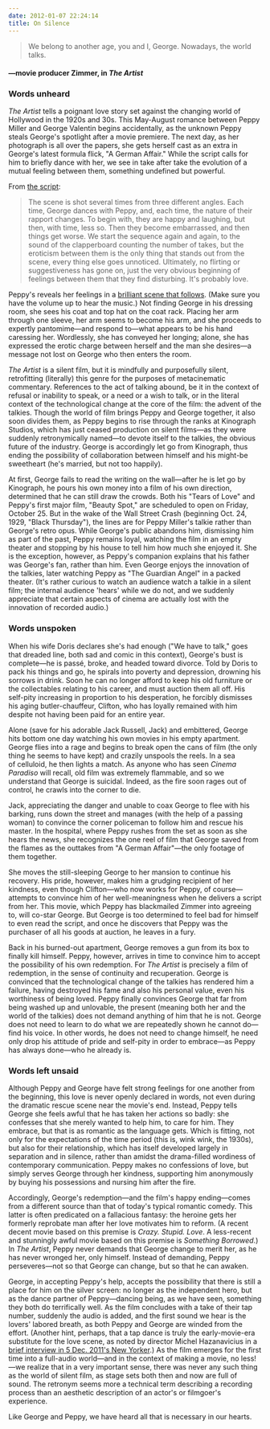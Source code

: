 ```yaml
---
date: 2012-01-07 22:24:14
title: On Silence
---
```


> We belong to another age, you and I, George. Nowadays, the world talks.
#### —movie producer Zimmer, in _The Artist_

### Words unheard
_The Artist_ tells a poignant love story set against the changing world of Hollywood in the 1920s and 30s. This May-August romance between Peppy Miller and George Valentin begins accidentally, as the unknown Peppy steals George's spotlight after a movie premiere. The next day, as her photograph is all over the papers, she gets herself cast as an extra in George's latest formula flick, "A German Affair." While the script calls for him to briefly dance with her, we see in take after take the evolution of a mutual feeling between them, something undefined but powerful.

From [the script](http://twcguilds.com/assets/screenplay/the-artist.pdf):

> The scene is shot several times from three different angles. Each time, George dances with Peppy, and, each time, the nature of their rapport changes. To begin with, they are happy and laughing, but then, with time, less so. Then they become embarrassed, and then things get worse. We start the sequence again and again, to the sound of the clapperboard counting the number of takes, but the eroticism between them is the only thing that stands out from the scene, every thing else goes unnoticed. Ultimately, no flirting or suggestiveness has gone on, just the very obvious beginning of feelings between them that they find disturbing. It's probably love.

Peppy's reveals her feelings in a [brilliant scene that follows](http://www.youtube.com/watch?v=SmPt9il-Tdo). (Make sure you have the volume up to hear the music.) Not finding George in his dressing room, she sees his coat and top hat on the coat rack. Placing her arm through one sleeve, her arm seems to become his arm, and she proceeds to expertly pantomime—and respond to—what appears to be his hand caressing her. Wordlessly, she has conveyed her longing; alone, she has expressed the erotic charge between herself and the man she desires—a message not lost on George who then enters the room.

_The Artist_ is a silent film, but it is mindfully and purposefully silent, retrofitting (literally) this genre for the purposes of metacinematic commentary. References to the act of talking abound, be it in the context of refusal or inability to speak, or a need or a wish to talk, or in the literal context of the technological change at the core of the film: the advent of the talkies. Though the world of film brings Peppy and George together, it also soon divides them, as Peppy begins to rise through the ranks at Kinograph Studios, which has just ceased production on silent films—as they were suddenly retronymically named—to devote itself to the talkies, the obvious future of the industry. George is accordingly let go from Kinograph, thus ending the possibility of collaboration between himself and his might-be sweetheart (he's married, but not too happily).

At first, George fails to read the writing on the wall—after he is let go by Kinograph, he pours his own money into a film of his own direction, determined that he can still draw the crowds. Both his "Tears of Love" and Peppy's first major film, "Beauty Spot," are scheduled to open on Friday, October 25. But in the wake of the Wall Street Crash (beginning Oct. 24, 1929, "Black Thursday"), the lines are for Peppy Miller's talkie rather than George's retro opus. While George's public abandons him, dismissing him as part of the past, Peppy remains loyal, watching the film in an empty theater and stopping by his house to tell him how much she enjoyed it. She is the exception, however, as Peppy's companion explains that his father was George's fan, rather than him. Even George enjoys the innovation of the talkies, later watching Peppy as "The Guardian Angel" in a packed theater. (It's rather curious to watch an audience watch a talkie in a silent film; the internal audience 'hears' while we do not, and we suddenly appreciate that certain aspects of cinema are actually lost with the innovation of recorded audio.)

### Words unspoken
When his wife Doris declares she's had enough ("We have to talk," goes that dreaded line, both sad and comic in this context), George's bust is complete—he is passé, broke, and headed toward divorce. Told by Doris to pack his things and go, he spirals into poverty and depression, drowning his sorrows in drink. Soon he can no longer afford to keep his old furniture or the collectables relating to his career, and must auction them all off. His self-pity increasing in proportion to his desperation, he forcibly dismisses his aging butler-chauffeur, Clifton, who has loyally remained with him despite not having been paid for an entire year.

Alone (save for his adorable Jack Russell, Jack) and embittered, George hits bottom one day watching his own movies in his empty apartment. George flies into a rage and begins to break open the cans of film (the only thing he seems to have kept) and crazily unspools the reels. In a sea of celluloid, he then lights a match. As anyone who has seen _Cinema Paradiso_ will recall, old film was extremely flammable, and so we understand that George is suicidal. Indeed, as the fire soon rages out of control, he crawls into the corner to die.

Jack, appreciating the danger and unable to coax George to flee with his barking, runs down the street and manages (with the help of a passing woman) to convince the corner policeman to follow him and rescue his master. In the hospital, where Peppy rushes from the set as soon as she hears the news, she recognizes the one reel of film that George saved from the flames as the outtakes from "A German Affair"—the only footage of them together.

She moves the still-sleeping George to her mansion to continue his recovery. His pride, however, makes him a grudging recipient of her kindness, even though Clifton—who now works for Peppy, of course—attempts to convince him of her well-meaningness when he delivers a script from her. This movie, which Peppy has blackmailed Zimmer into agreeing to, will co-star George. But George is too determined to feel bad for himself to even read the script, and once he discovers that Peppy was the purchaser of all his goods at auction, he leaves in a fury.

Back in his burned-out apartment, George removes a gun from its box to finally kill himself. Peppy, however, arrives in time to convince him to accept the possibility of his own redemption. For _The Artist_ is precisely a film of redemption, in the sense of continuity and recuperation. George is convinced that the technological change of the talkies has rendered him a failure, having destroyed his fame and also his personal value, even his worthiness of being loved. Peppy finally convinces George that far from being washed up and unlovable, the present (meaning both her and the world of the talkies) does not demand anything of him that he is not. George does not need to learn to do what we are repeatedly shown he cannot do—find his voice. In other words, he does not need to change himself, he need only drop his attitude of pride and self-pity in order to embrace—as Peppy has always done—who he already is.

### Words left unsaid
Although Peppy and George have felt strong feelings for one another from the beginning, this love is never openly declared in words, not even during the dramatic rescue scene near the movie's end. Instead, Peppy tells George she feels awful that he has taken her actions so badly: she confesses that she merely wanted to help him, to care for him. They embrace, but that is as romantic as the language gets. Which is fitting, not only for the expectations of the time period (this is, wink wink, the 1930s), but also for their relationship, which has itself developed largely in separation and in silence, rather than amidst the drama-filled wordiness of contemporary communication. Peppy makes no confessions of love, but simply serves George through her kindness, supporting him anonymously by buying his possessions and nursing him after the fire.

Accordingly, George's redemption—and the film's happy ending—comes from a different source than that of today's typical romantic comedy. This latter is often predicated on a fallacious fantasy: the heroine gets her formerly reprobate man after her love motivates him to reform. (A recent decent movie based on this premise is _Crazy. Stupid. Love_. A less-recent and stunningly awful movie based on this premise is _Something Borrowed_.) In _The Artist_, Peppy never demands that George change to merit her, as he has never wronged her, only himself. Instead of demanding, Peppy perseveres—not so that George can change, but so that he can awaken.

George, in accepting Peppy's help, accepts the possibility that there is still a place for him on the silver screen: no longer as the independent hero, but as the dance partner of Peppy—dancing being, as we have seen, something they both do terrifically well. As the film concludes with a take of their tap number, suddenly the audio is added, and the first sound we hear is the lovers' labored breath, as both Peppy and George are winded from the effort. (Another hint, perhaps, that a tap dance is truly the early-movie-era substitute for the love scene, as noted by director Michel Hazanavicius in a [brief interview in 5 Dec. 2011's New Yorker](http://www.newyorker.com/talk/2011/12/05/111205ta_talk_friend).) As the film emerges for the first time into a full-audio world—and in the context of making a movie, no less!—we realize that in a very important sense, there was never any such thing as the world of silent film, as stage sets both then and now are full of sound. The retronym seems more a technical term describing a recording process than an aesthetic description of an actor's or filmgoer's experience.

Like George and Peppy, we have heard all that is necessary in our hearts.
